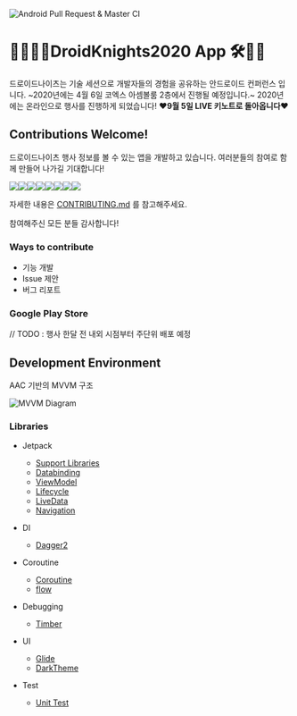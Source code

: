 ![Android Pull Request & Master CI](https://github.com/droidknights/DroidKnights2020_App/workflows/Android%20Pull%20Request%20&%20Master%20CI/badge.svg)

# 👨‍💻👩‍💻DroidKnights2020 App 🛠🔧🔨
드로이드나이츠는 기술 세션으로 개발자들의 경험을 공유하는 안드로이드 컨퍼런스 입니다.
~2020년에는 4월 6일 코엑스 아셈볼룸 2층에서 진행될 예정입니다.~
2020년에는 온라인으로 행사를 진행하게 되었습니다!
**❤️9월 5일 LIVE 키노트로 돌아옵니다❤️**

## Contributions Welcome!
드로이드나이츠 행사 정보를 볼 수 있는 앱을 개발하고 있습니다. 여러분들의 참여로 함께 만들어 나가길 기대합니다!

[![](https://sourcerer.io/fame/Jiyoung9310/droidknights/DroidKnights2020_App/images/0)](https://sourcerer.io/fame/Jiyoung9310/droidknights/DroidKnights2020_App/links/0)[![](https://sourcerer.io/fame/Jiyoung9310/droidknights/DroidKnights2020_App/images/1)](https://sourcerer.io/fame/Jiyoung9310/droidknights/DroidKnights2020_App/links/1)[![](https://sourcerer.io/fame/Jiyoung9310/droidknights/DroidKnights2020_App/images/2)](https://sourcerer.io/fame/Jiyoung9310/droidknights/DroidKnights2020_App/links/2)[![](https://sourcerer.io/fame/Jiyoung9310/droidknights/DroidKnights2020_App/images/3)](https://sourcerer.io/fame/Jiyoung9310/droidknights/DroidKnights2020_App/links/3)[![](https://sourcerer.io/fame/Jiyoung9310/droidknights/DroidKnights2020_App/images/4)](https://sourcerer.io/fame/Jiyoung9310/droidknights/DroidKnights2020_App/links/4)[![](https://sourcerer.io/fame/Jiyoung9310/droidknights/DroidKnights2020_App/images/5)](https://sourcerer.io/fame/Jiyoung9310/droidknights/DroidKnights2020_App/links/5)[![](https://sourcerer.io/fame/Jiyoung9310/droidknights/DroidKnights2020_App/images/6)](https://sourcerer.io/fame/Jiyoung9310/droidknights/DroidKnights2020_App/links/6)[![](https://sourcerer.io/fame/Jiyoung9310/droidknights/DroidKnights2020_App/images/7)](https://sourcerer.io/fame/Jiyoung9310/droidknights/DroidKnights2020_App/links/7)

자세한 내용은 [CONTRIBUTING.md](CONTRIBUTING.md) 를 참고해주세요.

참여해주신 모든 분들 감사합니다!

### Ways to contribute
- 기능 개발
- Issue 제안
- 버그 리포트

### Google Play Store 
// TODO : 행사 한달 전 내외 시점부터 주단위 배포 예정

## Development Environment
AAC 기반의 MVVM 구조

![MVVM Diagram](https://user-images.githubusercontent.com/7722921/73366038-9c4b8280-42f0-11ea-9ee3-f0f3d71a6c83.png)

### Libraries

- Jetpack
  - [Support Libraries](https://developer.android.com/topic/libraries/support-library/)
  - [Databinding](https://developer.android.com/topic/libraries/data-binding/)
  - [ViewModel](https://developer.android.com/topic/libraries/architecture/viewmodel)
  - [Lifecycle](https://developer.android.com/topic/libraries/architecture/lifecycle)
  - [LiveData](https://developer.android.com/topic/libraries/architecture/livedata)
  - [Navigation](https://developer.android.com/topic/libraries/architecture/navigation/)
  
- DI
  - [Dagger2](https://github.com/google/dagger)

- Coroutine
  - [Coroutine](https://github.com/Kotlin/kotlinx.coroutines)
  - [flow](https://kotlinlang.org/docs/reference/coroutines/flow.html)

- Debugging
  - [Timber](https://github.com/JakeWharton/timber)

- UI
  - [Glide](https://github.com/bumptech/glide)
  - [DarkTheme](https://developer.android.com/guide/topics/ui/look-and-feel/darktheme)
  
- Test
  - [Unit Test](https://developer.android.com/training/testing/unit-testing/local-unit-tests.html?hl=ko)

